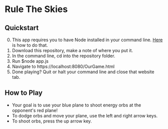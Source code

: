 # Rule The Skies
## Quickstart
0. This app requires you to have Node installed in your command line. [Here](https://docs.npmjs.com/downloading-and-installing-node-js-and-npm) is how to do that.
1. Download this repository, make a note of where you put it.
2. In the command line, cd into the repository folder.
3. Run $node app.js
4. Navigate to https://localhost:8080/OurGame.html
5. Done playing? Quit or halt your command line and close that website tab.

## How to Play
- Your goal is to use your blue plane to shoot energy orbs at the opponent's red plane!
- To dodge orbs and move your plane, use the left and right arrow keys.
- To shoot orbs, press the up arrow key.
